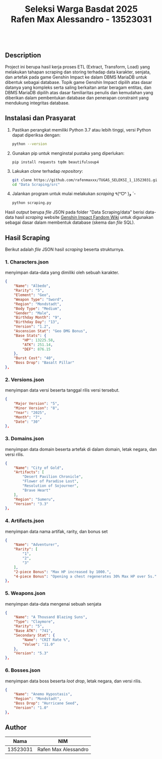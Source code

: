 <h1 align="center">
  <br>
  Seleksi Warga Basdat 2025 <br>
  Rafen Max Alessandro - 13523031
  <br>
  <br>
</h1>

<h2 align="left">
  <br>
  Description
  <br>
</h2>
Project ini berupa hasil kerja proses ETL (Extract, Transform, Load) yang melakukan tahapan scraping dan storing terhadap data karakter, senjata, dan artefak pada game Genshin Impact ke dalam DBMS MariaDB untuk dibentuk sebagai database. 
Topik game Genshin Impact dipilih atas dasar datanya yang kompleks serta saling berkaitan antar beragam entitas, dan DBMS MariaDB dipilih atas dasar familiaritas penulis dan kemudahan yang diberikan dalam pembentukan database dan penerapan constraint yang mendukung integritas database.
  <br>

## Instalasi dan Prasyarat
1. Pastikan perangkat memiliki Python 3.7 atau lebih tinggi, versi Python dapat diperiksa dengan:  
    ```bash
   python --version
   ```
2. Gunakan pip untuk menginstal pustaka yang diperlukan:
   ```
   pip install requests tqdm beautifulsoup4
   ```
3. Lakukan _clone_ terhadap _repository_:
   ```bash
   git clone https://github.com/rafenmaxxx/TUGAS_SELEKSI_1_13523031.git
   cd "Data Scraping/src"
   ```
4. Jalankan program untuk mulai melakukan _scraping_ ٩(^ᗜ^ )و ´-
   ```bash
   python scraping.py
   ```
Hasil _output_ berupa _file_ JSON pada folder "Data Scraping/data" berisi data-data hasil _scraping_ website [Genshin Impact Fandom Wiki](https://genshin-impact.fandom.com/wiki/Genshin_Impact_Wiki) untuk digunakan sebagai dasar dalam membentuk database (skema dan _file_ SQL).

## Hasil Scraping
Berikut adalah _file_ JSON hasil _scraping_ beserta strukturnya.
### 1. Characters.json
menyimpan data-data yang dimiliki oleh sebuah karakter.
```json
{
    "Name": "Albedo",
    "Rarity": "5",
    "Element": "Geo",
    "Weapon Type": "Sword",
    "Region": "Mondstadt",
    "Body Type": "Medium",
    "Gender": "Male",
    "Birthday Month": "9",
    "Birthday Day": "13",
    "Version": "1.2",
    "Ascension Stat": "Geo DMG Bonus",
    "Base Stats": {
        "HP": 13225.58,
        "ATK": 251.14,
        "DEF": 876.15
    },
    "Burst Cost": "40",
    "Boss Drop": "Basalt Pillar"
},
```
### 2. Versions.json
menyimpan data versi beserta tanggal rilis versi tersebut.
```json
{
    "Major Version": "5",
    "Minor Version": "8",
    "Year": "2025",
    "Month": "7",
    "Date": "30"
},
```
### 3. Domains.json
menyimpan data domain beserta artefak di dalam domain, letak negara, dan versi rilis.
```json
{
    "Name": "City of Gold",
    "Artifacts": [
        "Desert Pavilion Chronicle",
        "Flower of Paradise Lost",
        "Resolution of Sojourner",
        "Brave Heart"
    ],
    "Region": "Sumeru",
    "Version": "3.3"
},
```
### 4. Artifacts.json
menyimpan data nama artifak, rarity, dan bonus set
```json
{
    "Name": "Adventurer",
    "Rarity": [
        "1",
        "2",
        "3"
    ],
    "2-piece Bonus": "Max HP increased by 1000.",
    "4-piece Bonus": "Opening a chest regenerates 30% Max HP over 5s."
},
```
### 5. Weapons.json
menyimpan data-data mengenai sebuah senjata
```json
{
    "Name": "A Thousand Blazing Suns",
    "Type": "Claymore",
    "Rarity": "5",
    "Base ATK": "741",
    "Secondary Stat": {
        "Name": "CRIT Rate %",
        "Value": "11.0"
    },
    "Version": "5.3"
},
```
### 6. Bosses.json
menyimpan data boss beserta _loot drop_, letak negara, dan versi rilis.
```json
{
    "Name": "Anemo Hypostasis",
    "Region": "Mondstadt",
    "Boss Drop": "Hurricane Seed",
    "Version": "1.0"
},
```



## Author
| Nama | NIM |
|------|-----|
| 13523031 | Rafen Max Alessandro |

